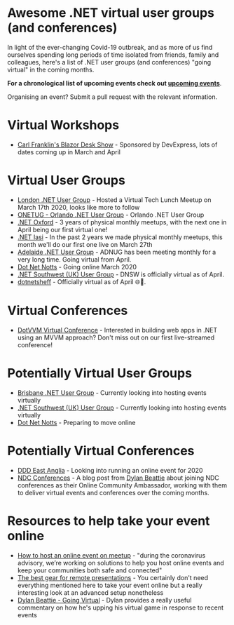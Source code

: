 # Awesome .NET virtual user groups (and conferences)

In light of the ever-changing Covid-19 outbreak, and as more of us find ourselves spending long periods of time isolated from friends, family and colleagues, here's a list of .NET user groups (and conferences) "going virtual" in the coming months.

**For a chronological list of upcoming events check out [upcoming events](Events.md)**.

Organising an event? Submit a pull request with the relevant information.

# Virtual Workshops

* [Carl Franklin's Blazor Desk Show](http://blazordeskshow.com/) - Sponsored by DevExpress, lots of dates coming up in March and April

# Virtual User Groups

* [London .NET User Group](https://www.meetup.com/London-NET-User-Group/) - Hosted a Virtual Tech Lunch Meetup on March 17th 2020, looks like more to follow
* [ONETUG - Orlando .NET User Group](https://www.meetup.com/onetug/) - Orlando .NET User Group
* [.NET Oxford](https://www.meetup.com/dotnetoxford/) - 3 years of physical monthly meetups, with the next one in April being our first virtual one!
* [.NET Iasi](https://www.meetup.com/DotNetIasi/) - In the past 2 years we made physical monthly meetups, this month we'll do our first one live on March 27th
* [Adelaide .NET User Group](https://www.meetup.com/Adelaide-dotNET/) - ADNUG has been meeting monthly for a very long time. Going virtual from April.
* [Dot Net Notts](https://dotnetnotts.co/) - Going online March 2020
* [.NET Southwest (UK) User Group](https://www.meetup.com/dotnetsouthwest/) - DNSW is officially virtual as of April.
* [dotnetsheff](https://www.meetup.com/dotnetsheff/) - Officially virtual as of April 🌐🎉.

# Virtual Conferences
* [DotVVM Virtual Conference](https://www.dotvvm.com/blog/71/Save-the-date-of-DotVVM-Virtual-Conference-April-29-30) - Interested in building web apps in .NET using an MVVM approach? Don't miss out on our first live-streamed conference! 

# Potentially Virtual User Groups

* [Brisbane .NET User Group](https://www.meetup.com/Brisbane-Net-User-Group/) - Currently looking into hosting events virtually  
* [.NET Southwest (UK) User Group](https://www.meetup.com/dotnetsouthwest/) - Currently looking into hosting events virtually
* [Dot Net Notts](https://dotnetnotts.co/) - Preparing to move online

# Potentially Virtual Conferences  

* [DDD East Anglia](https://www.dddeastanglia.com) - Looking into running an online event for 2020
* [NDC Conferences](https://dylanbeattie.net/2020/03/18/ndc-online-community-ambassador.html) - A blog post from [Dylan Beattie](https://twitter.com/dylanbeattie) about joining NDC conferences as their Online Community Ambassador, working with them to deliver virtual events and conferences over the coming months.

# Resources to help take your event online

* [How to host an online event on meetup](https://www.meetup.com/blog/how-to-host-an-online-event-on-meetup/) - "during the coronavirus advisory, we’re working on solutions to help you host online events and keep your communities both safe and connected"
* [The best gear for remote presentations](https://www.youtube.com/watch?v=yNzU-TPdxR4) - You certainly don't need everything mentioned here to take your event online but a really interesting look at an advanced setup nonetheless
* [Dylan Beattie - Going Virtual](https://dylanbeattie.net/2020/03/19/going-virtual-part-2.html) - Dylan provides a really useful commentary on how he's upping his virtual game in response to recent events
